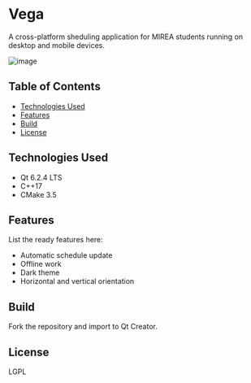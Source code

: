 # Vega
A cross-platform sheduling application for MIREA students running on desktop and mobile devices.


![image](https://drive.google.com/uc?export=view&id=<1MFjsYxMI363i4cZwvsMLhhjbxnVtxekB>)


## Table of Contents
* [Technologies Used](#technologies-used)
* [Features](#features)
* [Build](#build)
* [License](#license)


## Technologies Used
- Qt 6.2.4 LTS
- C++17
- CMake 3.5


## Features
List the ready features here:
- Automatic schedule update
- Offline work
- Dark theme
- Horizontal and vertical orientation


## Build
Fork the repository and import to Qt Creator.

## License
LGPL
